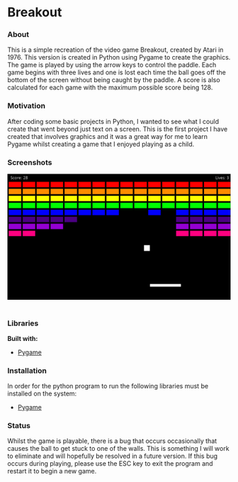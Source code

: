 # Breakout

### About
This is a simple recreation of the video game Breakout, created by Atari in 1976. This version is created in Python using Pygame to create the graphics. The game is played by using the arrow keys to control the paddle. Each game begins with three lives and one is lost each time the ball goes off the bottom of the screen without being caught by the paddle. A score is also calculated for each game with the maximum possible score being 128.

### Motivation
After coding some basic projects in Python, I wanted to see what I could create that went beyond just text on a screen. This is the first project I have created that involves graphics and it was a great way for me to learn Pygame whilst creating a game that I enjoyed playing as a child. 

### Screenshots
![Breakout game during gameplay](Breakout.png)<br><br>

### Libraries
**Built with:**
- [Pygame](https://www.pygame.org/news)

### Installation
In order for the python program to run the following libraries must be installed on the system:
- [Pygame](https://www.pygame.org/news)

### Status
Whilst the game is playable, there is a bug that occurs occasionally that causes the ball to get stuck to one of the walls. This is something I will work to eliminate and will hopefully be resolved in a future version.
If this bug occurs during playing, please use the ESC key to exit the program and restart it to begin a new game.

